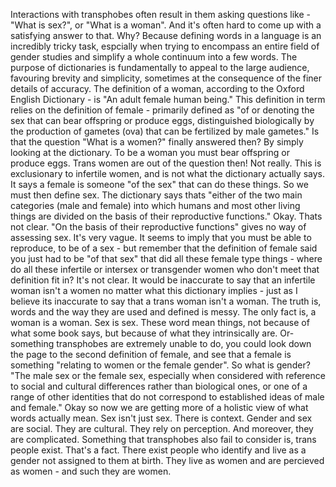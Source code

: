 
Interactions with transphobes often result in them asking questions like - "What is sex?", or "What is a woman". And it's often hard to come up with a satisfying answer to that. Why? Because defining words in a language is an incredibly tricky task, espcially when trying to encompass an entire field of gender studies and simplify a whole continuum into a few words. The purpose of dictionaries is fundamentally to appeal to the large audience, favouring brevity and simplicity, sometimes at the consequence of the finer details of accuracy. The definition of a woman, according to the Oxford English Dictionary - is "An adult female human being." 
This definition in term relies on the definition of female - primarily defined as "of or denoting the sex that can bear offspring or produce eggs, distinguished biologically by the production of gametes (ova) that can be fertilized by male gametes."
Is that the question "What is a women?" finally answered then? By simply looking at the dictionary. To be a woman you must bear offspring or produce eggs. Trans women are out of the question then! Not really. This is exclusionary to infertile women, and is not what the dictionary actually says. It says a female is someone "of the sex" that can do these things. So we must then define sex. The dictionary says thats "either of the two main categories (male and female) into which humans and most other living things are divided on the basis of their reproductive functions."
Okay. Thats not clear. "On the basis of their reproductive functions" gives no way of assessing sex. It's very vague. It seems to imply that you must be able to reproduce, to be of a sex - but remember that the definition of female said you just had to be "of that sex" that did all these female type things - where do all these infertile or intersex or transgender women who don't meet that definition fit in? It's not clear. It would be inaccurate to say that an infertile woman isn't a women no matter what this dictionary implies - just as I believe its inaccurate to say that a trans woman isn't a woman. The truth is, words and the way they are used and defined is messy. The only fact is, a woman is a woman. Sex is sex. These word mean things, not because of what some book says, but because of what they intrinsically are. 
Or- something transphobes are extremely unable to do, you could look down the page to the second definition of female, and see that a female is something "relating to women or the female gender". So what is gender? "The male sex or the female sex, especially when considered with reference to social and cultural differences rather than biological ones, or one of a range of other identities that do not correspond to established ideas of male and female." Okay so now we are getting more of a holistic view of what words actually mean. Sex isn't just sex. There is context. Gender and sex are social. They are cultural. They rely on perception. And moreover, they are complicated. 
Something that transphobes also fail to consider is, trans people exist. That's a fact. There exist people who identify and live as a gender not assigned to them at birth. They live as women and are percieved as women - and such they are women.  